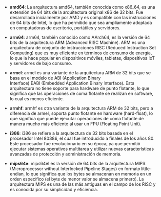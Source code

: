 - **amd64**: La arquitectura amd64, también conocida como x86_64, es una extensión de 64 bits de la arquitectura original x86 de 32 bits. Fue desarrollada inicialmente por AMD y es compatible con las instrucciones de 64 bits de Intel, lo que ha permitido que sea ampliamente adoptada en computadoras de escritorio, portátiles y servidores.

- **arm64**: arm64, también conocido como AArch64, es la versión de 64 bits de la arquitectura ARM (Advanced RISC Machine). ARM es una arquitectura de conjunto de instrucciones RISC (Reduced Instruction Set Computing) que es muy eficiente en términos de consumo de energía, lo que la hace popular en dispositivos móviles, tabletas, dispositivos IoT y servidores de bajo consumo.

- **armel**: armel es una variante de la arquitectura ARM de 32 bits que se basa en el modelo de ABI (Application Binary Interface) EABI (Embedded Application Binary Interface). Esta arquitectura no tiene soporte para hardware de punto flotante, lo que significa que las operaciones de coma flotante se realizan en software, lo cual es menos eficiente.

- **armhf**: armhf es otra variante de la arquitectura ARM de 32 bits, pero a diferencia de armel, soporta punto flotante en hardware (hard-float), lo que significa que puede ejecutar operaciones de coma flotante de manera mucho más eficiente al usar un FPU (Floating Point Unit).

- **i386**: i386 se refiere a la arquitectura de 32 bits basada en el procesador Intel 80386, el cual fue introducido a finales de los años 80. Este procesador fue revolucionario en su época, ya que permitió ejecutar sistemas operativos multitarea y utilizar nuevas características avanzadas de protección y administración de memoria.

- **mips64e**: mips64el es la versión de 64 bits de la arquitectura MIPS (Microprocessor without Interlocked Pipeline Stages) en formato little-endian, lo que significa que los bytes se almacenan en memoria en un orden específico (el byte de menor valor se almacena primero). La arquitectura MIPS es una de las más antiguas en el campo de los RISC y es conocida por su simplicidad y eficiencia.